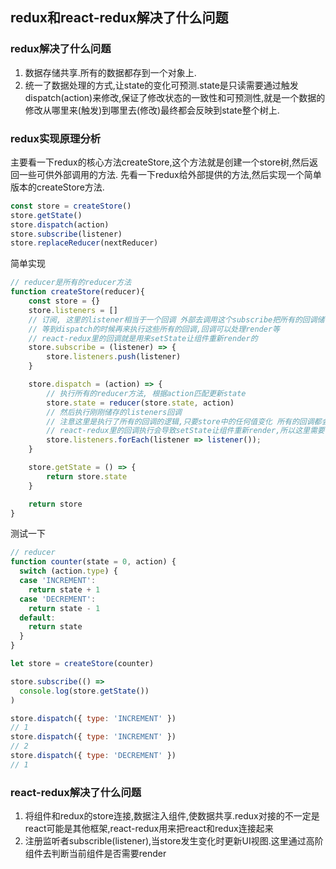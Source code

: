 ## redux和react-redux解决了什么问题 ##

### redux解决了什么问题
1. 数据存储共享.所有的数据都存到一个对象上.
2. 统一了数据处理的方式,让state的变化可预测.state是只读需要通过触发dispatch(action)来修改,保证了修改状态的一致性和可预测性,就是一个数据的修改从哪里来(触发)到哪里去(修改)最终都会反映到state整个树上.

### redux实现原理分析
主要看一下redux的核心方法createStore,这个方法就是创建一个store树,然后返回一些可供外部调用的方法.
先看一下redux给外部提供的方法,然后实现一个简单版本的createStore方法.

```javascript
const store = createStore()
store.getState()
store.dispatch(action)
store.subscribe(listener)
store.replaceReducer(nextReducer)
```

简单实现

```javascript
// reducer是所有的reducer方法
function createStore(reducer){
    const store = {}
    store.listeners = []
    // 订阅, 这里的listener相当于一个回调 外部去调用这个subscribe把所有的回调储存起来
    // 等到dispatch的时候再来执行这些所有的回调,回调可以处理render等
    // react-redux里的回调就是用来setState让组件重新render的
    store.subscribe = (listener) => {
        store.listeners.push(listener)
    }

    store.dispatch = (action) => {
        // 执行所有的reducer方法, 根据action匹配更新state
        store.state = reducer(store.state, action)
        // 然后执行刚刚储存的listeners回调 
        // 注意这里是执行了所有的回调的逻辑,只要store中的任何值变化 所有的回调都会执行一遍
        // react-redux里的回调执行会导致setState让组件重新render,所以这里需要优化判断是否需要render
        store.listeners.forEach(listener => listener());
    }

    store.getState = () => {
        return store.state
    }

    return store
}
```

测试一下
```javascript
// reducer
function counter(state = 0, action) {
  switch (action.type) {
  case 'INCREMENT':
    return state + 1
  case 'DECREMENT':
    return state - 1
  default:
    return state
  }
}

let store = createStore(counter)

store.subscribe(() =>
  console.log(store.getState())
)

store.dispatch({ type: 'INCREMENT' })
// 1
store.dispatch({ type: 'INCREMENT' })
// 2
store.dispatch({ type: 'DECREMENT' })
// 1
```

### react-redux解决了什么问题

1. 将组件和redux的store连接,数据注入组件,使数据共享.redux对接的不一定是react可能是其他框架,react-redux用来把react和redux连接起来
2. 注册监听者subscrible(listener),当store发生变化时更新UI视图.这里通过高阶组件去判断当前组件是否需要render
